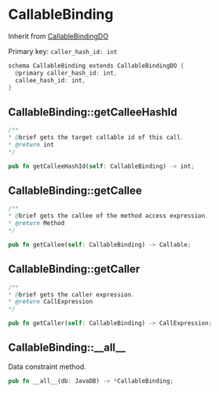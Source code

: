 # CallableBinding

Inherit from [CallableBindingDO](./CallableBindingDO.md)

Primary key: `caller_hash_id: int`

```rust
schema CallableBinding extends CallableBindingDO {
  @primary caller_hash_id: int,
  callee_hash_id: int,
}
```
## CallableBinding::getCalleeHashId

```java
/**
* @brief gets the target callable id of this call.
* @return int 
*/
```
```rust
pub fn getCalleeHashId(self: CallableBinding) -> int;
```
## CallableBinding::getCallee

```java
/**
* @brief gets the callee of the method access expression.
* @return Method 
*/
```
```rust
pub fn getCallee(self: CallableBinding) -> Callable;
```
## CallableBinding::getCaller

```java
/**
* @brief gets the caller expression.
* @return CallExpression 
*/
```
```rust
pub fn getCaller(self: CallableBinding) -> CallExpression;
```
## CallableBinding::\_\_all\_\_

Data constraint method.

```rust
pub fn __all__(db: JavaDB) -> *CallableBinding;
```
